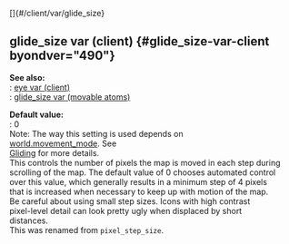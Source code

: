 []{#/client/var/glide_size}    
## glide_size var (client) {#glide_size-var-client byondver="490"}    
**See also:**    
:   [eye var (client)](ref/client/var/eye)    
:   [glide_size var (movable atoms)](ref/atom/movable/var/glide_size)    
<!-- -->    
**Default value:**    
:   0    
Note: The way this setting is used depends on    
[world.movement_mode](ref/world/var/movement_mode). See    
[Gliding](ref/%7Bnotes%7D/gliding) for more details.    
This controls the number of pixels the map is moved in each step during    
scrolling of the map. The default value of 0 chooses automated control    
over this value, which generally results in a minimum step of 4 pixels    
that is increased when necessary to keep up with motion of the map.    
Be careful about using small step sizes. Icons with high contrast    
pixel-level detail can look pretty ugly when displaced by short    
distances.    
This was renamed from `pixel_step_size`.  